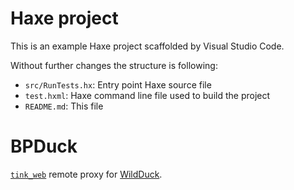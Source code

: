# Haxe project

This is an example Haxe project scaffolded by Visual Studio Code.

Without further changes the structure is following:

 * `src/RunTests.hx`: Entry point Haxe source file
 * `test.hxml`: Haxe command line file used to build the project
 * `README.md`: This file

# BPDuck

[`tink_web`](https://haxetink.github.io/tink_web/#/advanced/remoting) remote proxy for [WildDuck](https://github.com/nodemailer/wildduck).